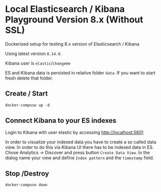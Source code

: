 # Local Elasticsearch / Kibana Playground Version 8.x (Without SSL)

Dockerized setup for testing 8.x version of Elasticsearch / Kibana

Using latest version `8.14.0`.

Kibana user is `elastic`/`changeme`

ES and Kibana data is persisted in relative folder `data`. If you want to start fresh delete that folder.

## Create / Start

```xml
docker-compose up -d
```

## Connect Kibana to your ES indexes

Login to Kibana with user elastic by accessing [http://localhost:5601](http://localhost:5601)

In order to visualize your indexed data you have to create a so called data view. In order to do this via Kibana UI there has to be indexed data in ES. Chose Analytics -> Discover and press button `Create Data View`. In the dialog name your view and define `Index pattern` and the `timestamp` field.


## Stop /Destroy

```xml
docker-compose down
```
